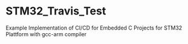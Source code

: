 # STM32_Travis_Test
Example Implementation of CI/CD for Embedded C Projects for STM32 Plattform with gcc-arm compiler

